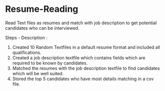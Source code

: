 # Resume-Reading
Read Text files as resumes and match with job description to get potential candidates who can be interviewed.

Steps - Description :

1. Created 10 Random Textfiles in a default resume format and included all qualifications.
2. Created a job description textfile which contains fields which are required to be known by candidates.
3. Matched the resumes with the job description textfile to find candidates which will be well suited.
4. Stored the top 5 candidates who have most details matching in a csv file. 
